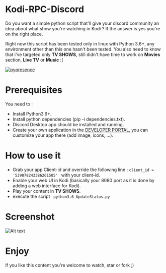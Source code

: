 # Kodi-RPC-Discord

Do you want a simple python script that'll give your discord community an idea about what show you're watching in Kodi ? If the answer is yes you're on the right place.

Right now this script has been tested only in linux with Python 3.6+, any environment other than this one hasn't been tested.
You also need to know that i've targeted only **TV SHOWS**, still didn't have time to work on **Movies** section, **Live TV** or **Music** :( 

[![pypresence](https://img.shields.io/badge/using-pypresence-00bb88.svg?style=for-the-badge&logo=discord&logoWidth=20)](https://github.com/qwertyquerty/pypresence)


# Prerequisites

You need to :
* Install Python3.6+.
* Install python dependencies (pip -i dependencies.txt).
* Discord Desktop app should be installed and running.
* Create your own application in the [DEVELOPER PORTAL](https://discordapp.com/developers/applications/), you can customize your app there (add image, icons, ...).

# How to use it

* Grab your app Client-id and override the following line : ```client_id = '539878243386261505' ``` with your client-id.
* Enable your web UI in Kodi (basically your 8080 port as it is done by adding a web interface for Kodi).
* Play your content in **TV SHOWS**.
* execute the script ```
python3.6 UpdateStatus.py```

# Screenshot

![Alt text](/relative/path/to/img.jpg?raw=true "Optional Title")


# Enjoy

If you like this content you're welcome to watch, star or fork ;)

